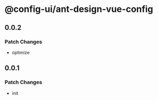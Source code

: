 # @config-ui/ant-design-vue-config

## 0.0.2

### Patch Changes

- optimize

## 0.0.1

### Patch Changes

- init
